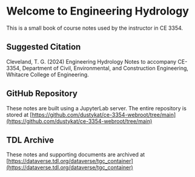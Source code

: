 # Welcome to Engineering Hydrology

This is a small book of course notes used by the instructor in CE 3354.

## Suggested Citation

Cleveland, T. G. (2024) Engineering Hydrology Notes to accompany CE-3354, Department of Civil, Environmental, and Construction Engineering, Whitacre College of Engineering.

## GitHub Repository

These notes are built using a JupyterLab server.  The entire repository is stored at [https://github.com/dustykat/ce-3354-webroot/tree/main](https://github.com/dustykat/ce-3354-webroot/tree/main)

## TDL Archive

These notes and supporting documents are archived at [https://dataverse.tdl.org/dataverse/tgc_container](https://dataverse.tdl.org/dataverse/tgc_container)